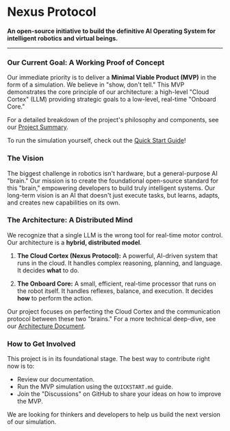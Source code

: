# Nexus Protocol

**An open-source initiative to build the definitive AI Operating System for intelligent robotics and virtual beings.**

---

### Our Current Goal: A Working Proof of Concept

Our immediate priority is to deliver a **Minimal Viable Product (MVP)** in the form of a simulation. We believe in "show, don't tell." This MVP demonstrates the core principle of our architecture: a high-level "Cloud Cortex" (LLM) providing strategic goals to a low-level, real-time "Onboard Core."

For a detailed breakdown of the project's philosophy and components, see our [Project Summary](PROJECT_SUMMARY.md).

To run the simulation yourself, check out the [Quick Start Guide](QUICKSTART.md)!

### The Vision

The biggest challenge in robotics isn't hardware, but a general-purpose AI "brain." Our mission is to create the foundational open-source standard for this "brain," empowering developers to build truly intelligent systems. Our long-term vision is an AI that doesn't just execute tasks, but learns, adapts, and creates new capabilities on its own.

### The Architecture: A Distributed Mind

We recognize that a single LLM is the wrong tool for real-time motor control. Our architecture is a **hybrid, distributed model**.

1.  **The Cloud Cortex (Nexus Protocol):** A powerful, AI-driven system that runs in the cloud. It handles complex reasoning, planning, and language. It decides **what** to do.

2.  **The Onboard Core:** A small, efficient, real-time processor that runs on the robot itself. It handles reflexes, balance, and execution. It decides **how** to perform the action.

Our project focuses on perfecting the Cloud Cortex and the communication protocol between these two "brains." For a more technical deep-dive, see our [Architecture Document](ARCHITECTURE.md).

### How to Get Involved

This project is in its foundational stage. The best way to contribute right now is to:
* Review our documentation.
* Run the MVP simulation using the `QUICKSTART.md` guide.
* Join the "Discussions" on GitHub to share your ideas on how to improve the MVP.

We are looking for thinkers and developers to help us build the next version of our simulation.

